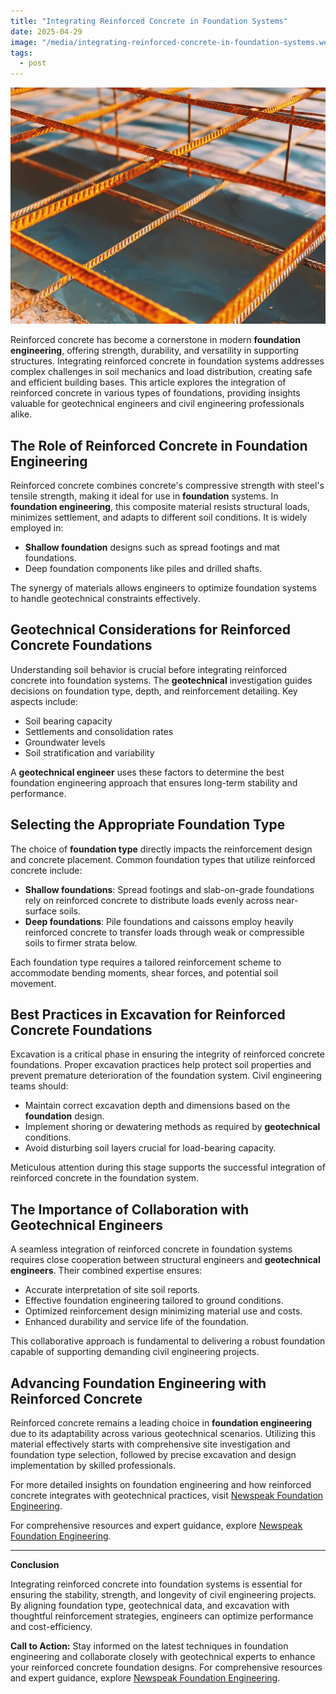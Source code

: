 ```yaml
---
title: "Integrating Reinforced Concrete in Foundation Systems"
date: 2025-04-29
image: "/media/integrating-reinforced-concrete-in-foundation-systems.webp"
tags:
  - post
---
```


![Integrating Reinforced Concrete in Foundation Systems](/media/integrating-reinforced-concrete-in-foundation-systems.webp)

Reinforced concrete has become a cornerstone in modern **foundation engineering**, offering strength, durability, and versatility in supporting structures. Integrating reinforced concrete in foundation systems addresses complex challenges in soil mechanics and load distribution, creating safe and efficient building bases. This article explores the integration of reinforced concrete in various types of foundations, providing insights valuable for geotechnical engineers and civil engineering professionals alike.

## The Role of Reinforced Concrete in Foundation Engineering

Reinforced concrete combines concrete's compressive strength with steel's tensile strength, making it ideal for use in **foundation** systems. In **foundation engineering**, this composite material resists structural loads, minimizes settlement, and adapts to different soil conditions. It is widely employed in:

- **Shallow foundation** designs such as spread footings and mat foundations.
- Deep foundation components like piles and drilled shafts.

The synergy of materials allows engineers to optimize foundation systems to handle geotechnical constraints effectively.

## Geotechnical Considerations for Reinforced Concrete Foundations

Understanding soil behavior is crucial before integrating reinforced concrete into foundation systems. The **geotechnical** investigation guides decisions on foundation type, depth, and reinforcement detailing. Key aspects include:

- Soil bearing capacity
- Settlements and consolidation rates
- Groundwater levels
- Soil stratification and variability

A **geotechnical engineer** uses these factors to determine the best foundation engineering approach that ensures long-term stability and performance.

## Selecting the Appropriate Foundation Type

The choice of **foundation type** directly impacts the reinforcement design and concrete placement. Common foundation types that utilize reinforced concrete include:

- **Shallow foundations**: Spread footings and slab-on-grade foundations rely on reinforced concrete to distribute loads evenly across near-surface soils.
- **Deep foundations**: Pile foundations and caissons employ heavily reinforced concrete to transfer loads through weak or compressible soils to firmer strata below.

Each foundation type requires a tailored reinforcement scheme to accommodate bending moments, shear forces, and potential soil movement.

## Best Practices in Excavation for Reinforced Concrete Foundations

Excavation is a critical phase in ensuring the integrity of reinforced concrete foundations. Proper excavation practices help protect soil properties and prevent premature deterioration of the foundation system. Civil engineering teams should:

- Maintain correct excavation depth and dimensions based on the **foundation** design.
- Implement shoring or dewatering methods as required by **geotechnical** conditions.
- Avoid disturbing soil layers crucial for load-bearing capacity.

Meticulous attention during this stage supports the successful integration of reinforced concrete in the foundation system.

## The Importance of Collaboration with Geotechnical Engineers

A seamless integration of reinforced concrete in foundation systems requires close cooperation between structural engineers and **geotechnical engineers**. Their combined expertise ensures:

- Accurate interpretation of site soil reports.
- Effective foundation engineering tailored to ground conditions.
- Optimized reinforcement design minimizing material use and costs.
- Enhanced durability and service life of the foundation.

This collaborative approach is fundamental to delivering a robust foundation capable of supporting demanding civil engineering projects.

## Advancing Foundation Engineering with Reinforced Concrete

Reinforced concrete remains a leading choice in **foundation engineering** due to its adaptability across various geotechnical scenarios. Utilizing this material effectively starts with comprehensive site investigation and foundation type selection, followed by precise excavation and design implementation by skilled professionals.

For more detailed insights on foundation engineering and how reinforced concrete integrates with geotechnical practices, visit [Newspeak Foundation Engineering](https://newspeak.today/posts/foundation-engineering).

For comprehensive resources and expert guidance, explore [Newspeak Foundation Engineering](https://newspeak.today/posts/foundation-engineering).

---

**Conclusion**

Integrating reinforced concrete into foundation systems is essential for ensuring the stability, strength, and longevity of civil engineering projects. By aligning foundation type, geotechnical data, and excavation with thoughtful reinforcement strategies, engineers can optimize performance and cost-efficiency.

**Call to Action:** Stay informed on the latest techniques in foundation engineering and collaborate closely with geotechnical experts to enhance your reinforced concrete foundation designs. For comprehensive resources and expert guidance, explore [Newspeak Foundation Engineering](https://newspeak.today/posts/foundation-engineering).
